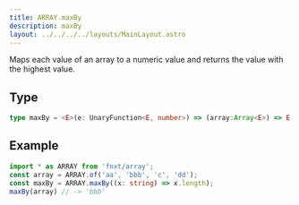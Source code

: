 ```yaml
---
title: ARRAY.maxBy
description: maxBy
layout: ../../../../layouts/MainLayout.astro
---
```

Maps each value of an array to a numeric value and returns the value with the highest value.

## Type
```ts
type maxBy = <E>(e: UnaryFunction<E, number>) => (array:Array<E>) => E
```

## Example
```ts
import * as ARRAY from 'fnxt/array';
const array = ARRAY.of('aa', 'bbb', 'c', 'dd');
const maxBy = ARRAY.maxBy((x: string) => x.length);
maxBy(array) // -> 'bbb'
```
